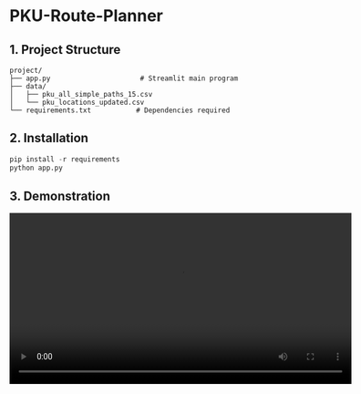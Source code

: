 # PKU-Route-Planner

## 1. Project Structure

```
project/
├── app.py                      # Streamlit main program
├── data/
│   ├── pku_all_simple_paths_15.csv   
│   └── pku_locations_updated.csv    
└── requirements.txt           # Dependencies required
```


## 2. Installation
```python
pip install -r requirements
python app.py
```

## 3. Demonstration
<video src="https://github.com/user-attachments/assets/591224b7-3f09-4b52-bf50-d8b82cadce2a" controls width="600">
  Your browser does not support the video tag.
</video>
